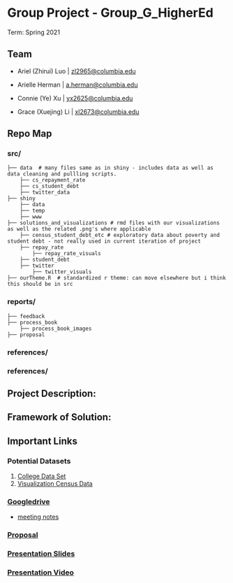 
# Group Project - Group_G_HigherEd

Term: Spring 2021

## Team
- Ariel (Zhirui) Luo | zl2965@columbia.edu

- Arielle Herman | a.herman@columbia.edu

- Connie (Ye) Xu | yx2625@columbia.edu

- Grace (Xuejing) Li | xl2673@columbia.edu


## Repo Map

### src/
	├── data  # many files same as in shiny - includes data as well as data cleaning and pullling scripts. 
		├── cs_repayment_rate
		├── cs_student_debt 
		├── twitter_data
	├── shiny
		├── data
		├── temp
		├── www
	├── solutions_and_visualizations # rmd files with our visualizations as well as the related .png's where applicable
		├── census_student_debt_etc # exploratory data about poverty and student debt - not really used in current iteration of project
		├── repay_rate
			├── repay_rate_visuals
		├── student_debt
		├── twitter
			├── twitter_visuals
	├── ourTheme.R  # standardized r theme: can move elsewhere but i think this should be in src 
### reports/
	├── feedback
	├── process_book
		├── process_book_images
	├── proposal 
### references/
### references/

## Project Description: 


## Framework of Solution:



## Important Links
### Potential Datasets
1. [College Data Set](https://collegescorecard.ed.gov/)
2. [Visualization Census Data](https://www.census.gov/topics/education/visualizations.html)

### [Googledrive](https://drive.google.com/drive/u/1/folders/1Mui6K1F9hWZ4vZd3yePADfEjXkRGUTa6)
- [meeting notes](https://docs.google.com/document/d/1QgpVCZkyFSZYQU7PL0Vgf8Nl1bISBuN41Yo3HjtgKvI/edit)

### [Proposal](https://github.com/QMSS-G5063-2021/Group_G_HigherEd/tree/main/proposal)
### [Presentation Slides](https://www.canva.com/design/DAEbgBTMGTE/share/preview?token=whgxMt8Kq9nJ9iJgibDudQ&role=EDITOR&utm_content=DAEbgBTMGTE&utm_campaign=designshare&utm_medium=link&utm_source=sharebutton)
### [Presentation Video](https://drive.google.com/file/d/1INItL6UpNl8VEpGEI1YLbWv0hvBqGlLU/view?usp=sharing)

